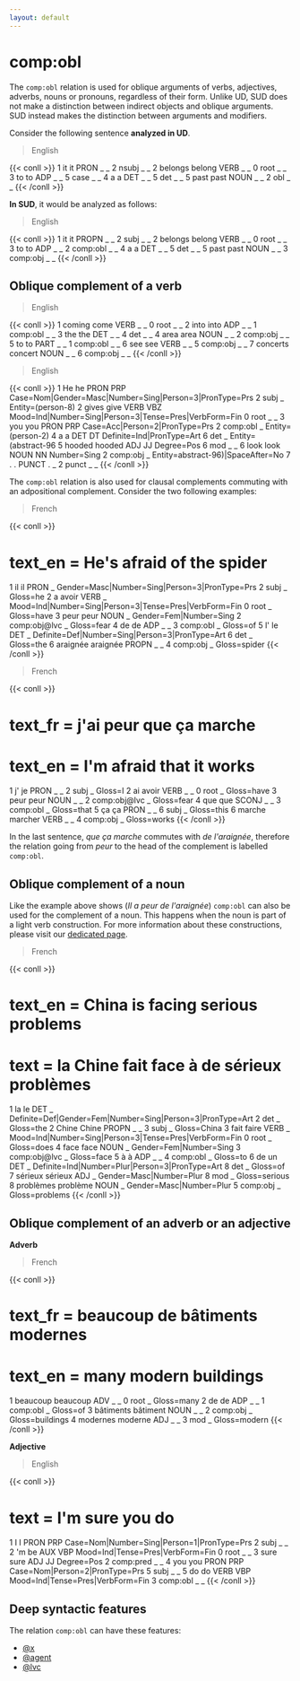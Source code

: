 ```yaml
---
layout: default
---
```


# **comp:obl**
The `comp:obl` relation is used for oblique arguments of verbs, adjectives, adverbs, nouns or pronouns, regardless of their form. Unlike UD, SUD does not make a distinction between indirect objects and oblique arguments. SUD instead makes the distinction between arguments and modifiers.

Consider the following sentence **analyzed in UD**.

> English

{{< conll >}}
1	it	it	PRON	_	_	2	nsubj	_	_
2	belongs	belong	VERB	_	_	0	root	_	_
3	to	to	ADP	_	_	5	case	_	_
4	a	a	DET	_	_	5	det	_	_
5	past	past	NOUN	_	_	2	obl	_	_
{{< /conll >}}


**In SUD**, it would be analyzed as follows:

> English

{{< conll >}}
1	it	it	PROPN	_	_	2	subj	_	_
2	belongs	belong	VERB	_	_	0	root	_	_
3	to	to	ADP	_	_	2	comp:obl	_	_
4	a	a	DET	_	_	5	det	_	_
5	past	past	NOUN	_	_	3	comp:obj	_	_
{{< /conll >}}


## Oblique complement of a verb

> English

{{< conll >}}
1	coming	come	VERB	_	_	0	root	_	_
2	into	into	ADP	_	_	1	comp:obl	_	_
3	the	the	DET	_	_	4	det	_	_
4	area	area	NOUN	_	_	2	comp:obj	_	_
5	to	to	PART	_	_	1	comp:obl	_	_
6	see	see	VERB	_	_	5	comp:obj	_	_
7	concerts	concert	NOUN	_	_	6	comp:obj	_	_
{{< /conll >}}


> English

{{< conll >}}
1	He	he	PRON	PRP	Case=Nom|Gender=Masc|Number=Sing|Person=3|PronType=Prs	2	subj	_	Entity=(person-8)
2	gives	give	VERB	VBZ	Mood=Ind|Number=Sing|Person=3|Tense=Pres|VerbForm=Fin	0	root	_	_
3	you	you	PRON	PRP	Case=Acc|Person=2|PronType=Prs	2	comp:obl	_	Entity=(person-2)
4	a	a	DET	DT	Definite=Ind|PronType=Art	6	det	_	Entity=(abstract-96
5	hooded	hooded	ADJ	JJ	Degree=Pos	6	mod	_	_
6	look	look	NOUN	NN	Number=Sing	2	comp:obj	_	Entity=abstract-96)|SpaceAfter=No
7	.	.	PUNCT	.	_	2	punct	_	_
{{< /conll >}}


The `comp:obl` relation is also used for clausal complements commuting with an adpositional complement.
Consider the two following examples:

> French

{{< conll >}}
# text_en = He's afraid of the spider
1	il	il	PRON	_	Gender=Masc|Number=Sing|Person=3|PronType=Prs	2	subj	_	Gloss=he
2	a	avoir	VERB	_	Mood=Ind|Number=Sing|Person=3|Tense=Pres|VerbForm=Fin	0	root	_	Gloss=have
3	peur	peur	NOUN	_	Gender=Fem|Number=Sing	2	comp:obj@lvc	_	Gloss=fear
4	de	de	ADP	_	_	3	comp:obl	_	Gloss=of
5	l'	le	DET	_	Definite=Def|Number=Sing|Person=3|PronType=Art	6	det	_	Gloss=the
6	araignée	araignée	PROPN	_	_	4	comp:obj	_	Gloss=spider
{{< /conll >}}


> French

{{< conll >}}
# text_fr = j'ai peur que ça marche
# text_en = I'm afraid that it works
1	j'	je	PRON	_	_	2	subj	_	Gloss=I
2	ai	avoir	VERB	_	_	0	root	_	Gloss=have
3	peur	peur	NOUN	_	_	2	comp:obj@lvc	_	Gloss=fear
4	que	que	SCONJ	_	_	3	comp:obl	_	Gloss=that
5	ça	ça	PRON	_	_	6	subj	_	Gloss=this
6	marche	marcher	VERB	_	_	4	comp:obj	_	Gloss=works
{{< /conll >}}


In the last sentence, *que ça marche* commutes with *de l'araignée*, therefore the relation going from *peur* to the head of the complement is labelled `comp:obl`.

## Oblique complement of a noun

Like the example above shows (*Il a peur de l'araignée*) `comp:obl` can also be used for the complement of a noun. This happens when the noun is part of a light verb construction. For more information about these constructions, please visit our [dedicated page](../../particular_phenomena/lvc).

> French

{{< conll >}}
# text_en = China is facing serious problems
# text = la Chine fait face à de sérieux problèmes
1	la	le	DET	_	Definite=Def|Gender=Fem|Number=Sing|Person=3|PronType=Art	2	det	_	Gloss=the
2	Chine	Chine	PROPN	_	_	3	subj	_	Gloss=China
3	fait	faire	VERB	_	Mood=Ind|Number=Sing|Person=3|Tense=Pres|VerbForm=Fin	0	root	_	Gloss=does
4	face	face	NOUN	_	Gender=Fem|Number=Sing	3	comp:obj@lvc	_	Gloss=face
5	à	à	ADP	_	_	4	comp:obl	_	Gloss=to
6	de	un	DET	_	Definite=Ind|Number=Plur|Person=3|PronType=Art	8	det	_	Gloss=of
7	sérieux	sérieux	ADJ	_	Gender=Masc|Number=Plur	8	mod	_	Gloss=serious
8	problèmes	problème	NOUN	_	Gender=Masc|Number=Plur	5	comp:obj	_	Gloss=problems
{{< /conll >}}



## Oblique complement of an adverb or an adjective
**Adverb**

> French

{{< conll >}}
# text_fr = beaucoup de bâtiments modernes
# text_en = many modern buildings
1	beaucoup	beaucoup	ADV	_	_	0	root	_	Gloss=many
2	de	de	ADP	_	_	1	comp:obl	_	Gloss=of
3	bâtiments	bâtiment	NOUN	_	_	2	comp:obj	_	Gloss=buildings
4	modernes	moderne	ADJ	_	_	3	mod	_	Gloss=modern
{{< /conll >}}


**Adjective**

> English

{{< conll >}}
# text = I'm sure you do
1	I	I	PRON	PRP	Case=Nom|Number=Sing|Person=1|PronType=Prs	2	subj	_	_
2	'm	be	AUX	VBP	Mood=Ind|Tense=Pres|VerbForm=Fin	0	root	_	_
3	sure	sure	ADJ	JJ	Degree=Pos	2	comp:pred	_	_
4	you	you	PRON	PRP	Case=Nom|Person=2|PronType=Prs	5	subj	_	_
5	do	do	VERB	VBP	Mood=Ind|Tense=Pres|VerbForm=Fin	3	comp:obl	_	_
{{< /conll >}}


## Deep syntactic features
The relation `comp:obl` can have these features:
* [@x](../../deep_features/x)
* [@agent](../../deep_features/agent)
* [@lvc](../../deep_features/lvc)
